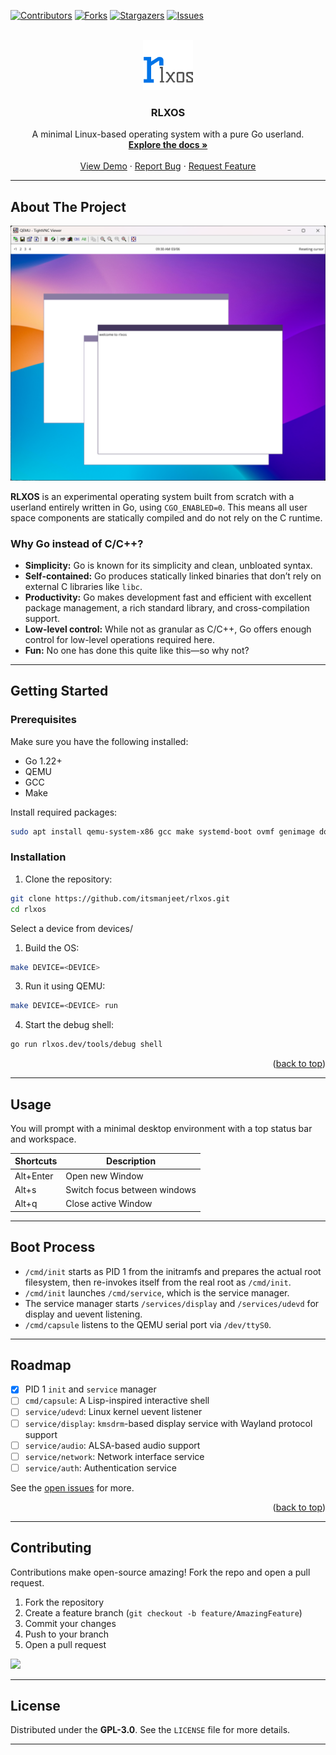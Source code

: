 <a id="readme-top"></a>

[![Contributors][contributors-shield]][contributors-url]
[![Forks][forks-shield]][forks-url]
[![Stargazers][stars-shield]][stars-url]
[![Issues][issues-shield]][issues-url]

<br />
<div align="center">
  <a href="https://github.com/itsmanjeet/rlxos">
    <img src="assets/icons/rlxos-logo.svg" alt="RLXOS Logo" width="80" height="80">
  </a>

<h3 align="center">RLXOS</h3>

  <p align="center">
    A minimal Linux-based operating system with a pure Go userland.
    <br />
    <a href="https://github.com/itsmanjeet/rlxos"><strong>Explore the docs »</strong></a>
    <br />
    <br />
    <a href="https://github.com/itsmanjeet/rlxos">View Demo</a>
    ·
    <a href="https://github.com/itsmanjeet/rlxos/issues/new?labels=bug&template=bug-report---.md">Report Bug</a>
    ·
    <a href="https://github.com/itsmanjeet/rlxos/issues/new?labels=enhancement&template=feature-request---.md">Request Feature</a>
  </p>
</div>

---

## About The Project

![Screenshot][product-screenshot]

**RLXOS** is an experimental operating system built from scratch with a userland entirely written in Go, using
`CGO_ENABLED=0`. This means all user space components are statically compiled and do not rely on the C runtime.

### Why Go instead of C/C++?

* **Simplicity:** Go is known for its simplicity and clean, unbloated syntax.
* **Self-contained:** Go produces statically linked binaries that don’t rely on external C libraries like `libc`.
* **Productivity:** Go makes development fast and efficient with excellent package management, a rich standard library,
  and cross-compilation support.
* **Low-level control:** While not as granular as C/C++, Go offers enough control for low-level operations required
  here.
* **Fun:** No one has done this quite like this—so why not?

---

## Getting Started

### Prerequisites

Make sure you have the following installed:

* Go 1.22+
* QEMU
* GCC
* Make

Install required packages:

```sh
sudo apt install qemu-system-x86 gcc make systemd-boot ovmf genimage dosfstools mtools qemu-system-x86 libelf-dev flex bison bc libssl-dev rsync
```

### Installation

1. Clone the repository:

```sh
git clone https://github.com/itsmanjeet/rlxos.git
cd rlxos
```

Select a device from devices/

1. Build the OS:

```sh
make DEVICE=<DEVICE>
```

3. Run it using QEMU:

```sh
make DEVICE=<DEVICE> run
```

4. Start the debug shell:

```sh
go run rlxos.dev/tools/debug shell
```

<p align="right">(<a href="#readme-top">back to top</a>)</p>

---

## Usage

You will prompt with a minimal desktop environment with a top status bar and workspace.

| Shortcuts | Description                  |
|-----------|------------------------------|
| Alt+Enter | Open new Window              |
| Alt+s     | Switch focus between windows |
| Alt+q     | Close active Window          |

---

## Boot Process

* `/cmd/init` starts as PID 1 from the initramfs and prepares the actual root filesystem, then re-invokes itself from
  the real root as `/cmd/init`.
* `/cmd/init` launches `/cmd/service`, which is the service manager.
* The service manager starts `/services/display` and `/services/udevd` for display and uevent listening.
* `/cmd/capsule` listens to the QEMU serial port via `/dev/ttyS0`.

---

## Roadmap

* [x] PID 1 `init` and `service` manager
* [ ] `cmd/capsule`: A Lisp-inspired interactive shell
* [ ] `service/udevd`: Linux kernel uevent listener
* [ ] `service/display`: `kmsdrm`-based display service with Wayland protocol support
* [ ] `service/audio`: ALSA-based audio support
* [ ] `service/network`: Network interface service
* [ ] `service/auth`: Authentication service

See the [open issues](https://github.com/itsmanjeet/rlxos/issues) for more.

<p align="right">(<a href="#readme-top">back to top</a>)</p>

---

## Contributing

Contributions make open-source amazing! Fork the repo and open a pull request.

1. Fork the repository
2. Create a feature branch (`git checkout -b feature/AmazingFeature`)
3. Commit your changes
4. Push to your branch
5. Open a pull request

<a href="https://github.com/itsmanjeet/rlxos/graphs/contributors">
  <img src="https://contrib.rocks/image?repo=itsmanjeet/rlxos" />
</a>

---

## License

Distributed under the **GPL-3.0**. See the `LICENSE` file for more details.

---

[contributors-shield]: https://img.shields.io/github/contributors/itsmanjeet/rlxos.svg?style=for-the-badge

[contributors-url]: https://github.com/itsmanjeet/rlxos/graphs/contributors

[forks-shield]: https://img.shields.io/github/forks/itsmanjeet/rlxos.svg?style=for-the-badge

[forks-url]: https://github.com/itsmanjeet/rlxos/network/members

[stars-shield]: https://img.shields.io/github/stars/itsmanjeet/rlxos.svg?style=for-the-badge

[stars-url]: https://github.com/itsmanjeet/rlxos/stargazers

[issues-shield]: https://img.shields.io/github/issues/itsmanjeet/rlxos.svg?style=for-the-badge

[issues-url]: https://github.com/itsmanjeet/rlxos/issues

[product-screenshot]: assets/screenshots/screenshot.png
